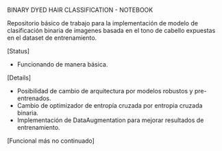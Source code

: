 BINARY DYED HAIR CLASSIFICATION - NOTEBOOK

Repositorio básico de trabajo para la implementación de modelo de clasificación binaria de imagenes basada en el tono de cabello expuestas en el dataset de entrenamiento.

[Status]
- Funcionando de manera básica.

[Details]
- Posibilidad de cambio de arquitectura por modelos robustos y pre-entrenados.
- Cambio de optimizador de entropía cruzada por entropia cruzada binaria.
- Implementación de DataAugmentation para mejorar resultados de entrenamiento.


[Funcional más no continuado]